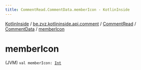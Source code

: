 ```yaml
---
title: CommentRead.CommentData.memberIcon - KotlinInside
---
```


[KotlinInside](../../../index.html) / [be.zvz.kotlininside.api.comment](../../index.html) / [CommentRead](../index.html) / [CommentData](index.html) / [memberIcon](./member-icon.html)

# memberIcon

(JVM) `val memberIcon: `[`Int`](https://kotlinlang.org/api/latest/jvm/stdlib/kotlin/-int/index.html)